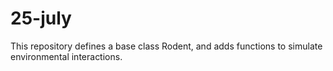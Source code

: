 # 25-july
This repository defines a base class Rodent, and adds functions to simulate environmental interactions.
